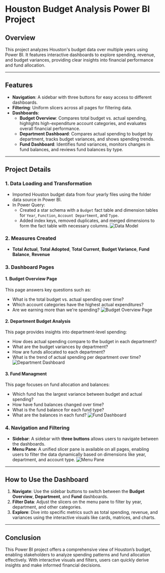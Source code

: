 # Houston Budget Analysis Power BI Project

## Overview

This project analyzes Houston's budget data over multiple years using Power BI. It features interactive dashboards to explore spending, revenue, and budget variances, providing clear insights into financial performance and fund allocation.

---

## Features

- **Navigation**: A sidebar with three buttons for easy access to different dashboards.
- **Filtering**: Uniform slicers across all pages for filtering data.
- **Dashboards**:
  - **Budget Overview**: Compares total budget vs. actual spending, highlights high-expenditure account categories, and evaluates overall financial performance.
  - **Department Dashboard**: Compares actual spending to budget by department, tracks budget variances, and shows spending trends.
  - **Fund Dashboard**: Identifies fund variances, monitors changes in fund balances, and reviews fund balances by type.

---

## Project Details

### 1. Data Loading and Transformation
- Imported Houston budget data from four yearly files using the folder data source in Power BI.
- In Power Query:
  - Created a star schema with a `Budget` fact table and dimension tables for `Year`, `Function`, `Account Department`, and `Type`.
  - Added index keys, removed duplicates, and merged dimensions to form the fact table with necessary columns.
![Data Model](https://github.com/user-attachments/assets/630d8292-c32c-48eb-8389-c4985d86824b)

### 2. Measures Created

- **Total Actual**, **Total Adopted**, **Total Current**, **Budget Variance**, **Fund Balance**, **Revenue**

### 3. Dashboard Pages

#### **1. Budget Overview Page**

This page answers key questions such as:
- What is the total budget vs. actual spending over time?
- Which account categories have the highest actual expenditures?
- Are we earning more than we're spending?
![Budget Overview Page](https://github.com/user-attachments/assets/85fd0833-7fb4-4e3e-a60a-914fbef386bb)


#### **2. Department Budget Analysis**

This page provides insights into department-level spending:
- How does actual spending compare to the budget in each department?
- What are the budget variances by department?
- How are funds allocated to each department?
- What is the trend of actual spending per department over time?
![Department Dashboard](https://github.com/user-attachments/assets/2f7e24d8-4ae8-4d63-a6da-e197493d14b5)

#### **3. Fund Managment**

This page focuses on fund allocation and balances:
- Which fund has the largest variance between budget and actual spending?
- How have fund balances changed over time?
- What is the fund balance for each fund type?
- What are the balances in each fund?
![Fund Dashboard](https://github.com/user-attachments/assets/a727dc07-77c2-4a81-8042-c44e71156811)

### 4. Navigation and Filtering

- **Sidebar**: A sidebar with **three buttons** allows users to navigate between the dashboards.
- **Menu Pane**: A unified slicer pane is available on all pages, enabling users to filter the data dynamically based on dimensions like year, department, and account type.
![Menu Pane](https://github.com/user-attachments/assets/38b669a8-1ea6-4b27-b1c4-eca378480935)

---

## How to Use the Dashboard

1. **Navigate**: Use the sidebar buttons to switch between the **Budget Overview**, **Department**, and **Fund** dashboards.
2. **Filter Data**: Adjust the slicers on the menu pane to filter by year, department, and other categories.
3. **Explore**: Dive into specific metrics such as total spending, revenue, and variances using the interactive visuals like cards, matrices, and charts.

---

## Conclusion

This Power BI project offers a comprehensive view of Houston’s budget, enabling stakeholders to analyze spending patterns and fund allocation effectively. With interactive visuals and filters, users can quickly derive insights and make informed financial decisions.
